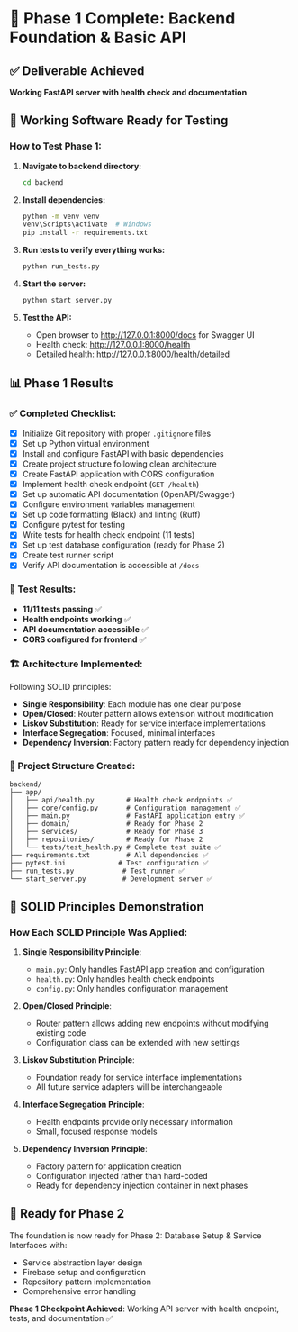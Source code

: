 # 🎉 Phase 1 Complete: Backend Foundation & Basic API

## ✅ Deliverable Achieved
**Working FastAPI server with health check and documentation**

## 🚀 Working Software Ready for Testing

### How to Test Phase 1:

1. **Navigate to backend directory:**
   ```bash
   cd backend
   ```

2. **Install dependencies:**
   ```bash
   python -m venv venv
   venv\Scripts\activate  # Windows
   pip install -r requirements.txt
   ```

3. **Run tests to verify everything works:**
   ```bash
   python run_tests.py
   ```

4. **Start the server:**
   ```bash
   python start_server.py
   ```

5. **Test the API:**
   - Open browser to http://127.0.0.1:8000/docs for Swagger UI
   - Health check: http://127.0.0.1:8000/health
   - Detailed health: http://127.0.0.1:8000/health/detailed

## 📊 Phase 1 Results

### ✅ Completed Checklist:
- [x] Initialize Git repository with proper `.gitignore` files
- [x] Set up Python virtual environment
- [x] Install and configure FastAPI with basic dependencies
- [x] Create project structure following clean architecture
- [x] Create FastAPI application with CORS configuration
- [x] Implement health check endpoint (`GET /health`)
- [x] Set up automatic API documentation (OpenAPI/Swagger)
- [x] Configure environment variables management
- [x] Set up code formatting (Black) and linting (Ruff)
- [x] Configure pytest for testing
- [x] Write tests for health check endpoint (11 tests)
- [x] Set up test database configuration (ready for Phase 2)
- [x] Create test runner script
- [x] Verify API documentation is accessible at `/docs`

### 🧪 Test Results:
- **11/11 tests passing** ✅
- **Health endpoints working** ✅
- **API documentation accessible** ✅
- **CORS configured for frontend** ✅

### 🏗 Architecture Implemented:
Following SOLID principles:
- **Single Responsibility**: Each module has one clear purpose
- **Open/Closed**: Router pattern allows extension without modification
- **Liskov Substitution**: Ready for service interface implementations
- **Interface Segregation**: Focused, minimal interfaces
- **Dependency Inversion**: Factory pattern ready for dependency injection

### 📁 Project Structure Created:
```
backend/
├── app/
│   ├── api/health.py        # Health check endpoints ✅
│   ├── core/config.py       # Configuration management ✅
│   ├── main.py              # FastAPI application entry ✅
│   ├── domain/              # Ready for Phase 2
│   ├── services/            # Ready for Phase 3
│   ├── repositories/        # Ready for Phase 2
│   └── tests/test_health.py # Complete test suite ✅
├── requirements.txt         # All dependencies ✅
├── pytest.ini             # Test configuration ✅
├── run_tests.py            # Test runner ✅
└── start_server.py         # Development server ✅
```

## 🎯 SOLID Principles Demonstration

### How Each SOLID Principle Was Applied:

1. **Single Responsibility Principle**:
   - `main.py`: Only handles FastAPI app creation and configuration
   - `health.py`: Only handles health check endpoints
   - `config.py`: Only handles configuration management

2. **Open/Closed Principle**:
   - Router pattern allows adding new endpoints without modifying existing code
   - Configuration class can be extended with new settings

3. **Liskov Substitution Principle**:
   - Foundation ready for service interface implementations
   - All future service adapters will be interchangeable

4. **Interface Segregation Principle**:
   - Health endpoints provide only necessary information
   - Small, focused response models

5. **Dependency Inversion Principle**:
   - Factory pattern for application creation
   - Configuration injected rather than hard-coded
   - Ready for dependency injection container in next phases

## 🔄 Ready for Phase 2

The foundation is now ready for Phase 2: Database Setup & Service Interfaces with:
- Service abstraction layer design
- Firebase setup and configuration
- Repository pattern implementation
- Comprehensive error handling

**Phase 1 Checkpoint Achieved**: Working API server with health endpoint, tests, and documentation ✅
